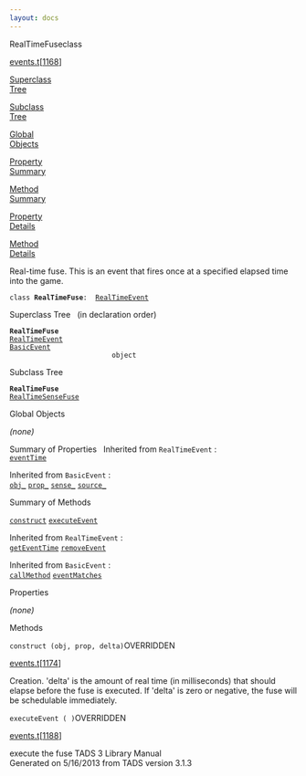 ```yaml
---
layout: docs
---
```

<span class="title">RealTimeFuse</span><span class="type">class</span>

[events.t](../file/events.t.html)\[[1168](../source/events.t.html#1168)\]

[Superclass  
Tree](#_SuperClassTree_)

[Subclass  
Tree](#_SubClassTree_)

[Global  
Objects](#_ObjectSummary_)

[Property  
Summary](#_PropSummary_)

[Method  
Summary](#_MethodSummary_)

[Property  
Details](#_Properties_)

[Method  
Details](#_Methods_)



Real-time fuse. This is an event that fires once at a specified elapsed
time into the game.

`class `**`RealTimeFuse`**` :   `[`RealTimeEvent`](../object/RealTimeEvent.html)



<span id="_SuperClassTree_"></span>



<span class="hdln">Superclass Tree</span>   (in declaration order)



**`RealTimeFuse`**  
[`RealTimeEvent`](../object/RealTimeEvent.html)  
[`BasicEvent`](../object/BasicEvent.html)  
`                         object`  
<span id="_SubClassTree_"></span>



<span class="hdln">Subclass Tree</span>  



**`RealTimeFuse`**  
[`RealTimeSenseFuse`](../object/RealTimeSenseFuse.html)  
<span id="_ObjectSummary_"></span>



<span class="hdln">Global Objects</span>  



*(none)* <span id="_PropSummary_"></span>



<span class="hdln">Summary of Properties</span>  
Inherited from `RealTimeEvent` :  
[`eventTime`](../object/RealTimeEvent.html#eventTime)

Inherited from `BasicEvent` :  
[`obj_`](../object/BasicEvent.html#obj_) [`prop_`](../object/BasicEvent.html#prop_) [`sense_`](../object/BasicEvent.html#sense_) [`source_`](../object/BasicEvent.html#source_)

<span id="_MethodSummary_"></span>



<span class="hdln">Summary of Methods</span>  



[`construct`](#construct) [`executeEvent`](#executeEvent)

Inherited from `RealTimeEvent` :  
[`getEventTime`](../object/RealTimeEvent.html#getEventTime) [`removeEvent`](../object/RealTimeEvent.html#removeEvent)

Inherited from `BasicEvent` :  
[`callMethod`](../object/BasicEvent.html#callMethod) [`eventMatches`](../object/BasicEvent.html#eventMatches)

<span id="_Properties_"></span>



<span class="hdln">Properties</span>  



*(none)* <span id="_Methods_"></span>



<span class="hdln">Methods</span>  



<span id="construct"></span>

`construct (obj, prop, delta)`<span class="rem">OVERRIDDEN</span>

[events.t](../file/events.t.html)\[[1174](../source/events.t.html#1174)\]



Creation. 'delta' is the amount of real time (in milliseconds) that
should elapse before the fuse is executed. If 'delta' is zero or
negative, the fuse will be schedulable immediately.



<span id="executeEvent"></span>

`executeEvent ( )`<span class="rem">OVERRIDDEN</span>

[events.t](../file/events.t.html)\[[1188](../source/events.t.html#1188)\]



execute the fuse
TADS 3 Library Manual  
Generated on 5/16/2013 from TADS version 3.1.3


